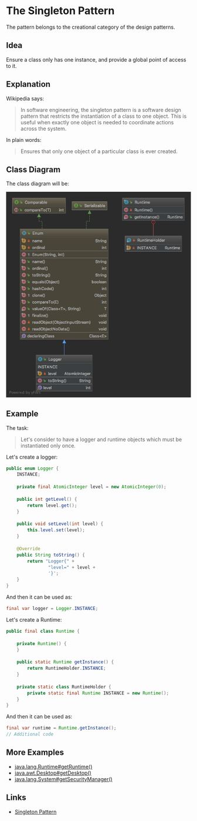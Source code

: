 # The Singleton Pattern

The pattern belongs to the creational category of the design patterns.

## Idea

Ensure a class only has one instance, and provide a global point of access to it.

## Explanation

Wikipedia says:

> In software engineering, the singleton pattern is a software design pattern that restricts the instantiation of a 
class to one object. This is useful when exactly one object is needed to coordinate actions across the system.

In plain words:

> Ensures that only one object of a particular class is ever created.

## Class Diagram

The class diagram will be:

![alt text](../etc/singleton.png "Singleton class diagram")

## Example

The task:

> Let's consider to have a logger and runtime objects which must be instantiated only once.

Let's create a logger:

```java
public enum Logger {
    INSTANCE;

    private final AtomicInteger level = new AtomicInteger(0);

    public int getLevel() {
        return level.get();
    }

    public void setLevel(int level) {
        this.level.set(level);
    }

    @Override
    public String toString() {
        return "Logger{" +
                "level=" + level +
                '}';
    }
}
```

And then it can be used as:

```java
final var logger = Logger.INSTANCE;
```
Let's create a Runtime:

```java
public final class Runtime {

    private Runtime() {
    }

    public static Runtime getInstance() {
        return RuntimeHolder.INSTANCE;
    }

    private static class RuntimeHolder {
        private static final Runtime INSTANCE = new Runtime();
    }
}
```

And then it can be used as:

```java
final var runtime = Runtime.getInstance();
// Additional code
```

## More Examples

* [java.lang.Runtime#getRuntime()](http://docs.oracle.com/javase/8/docs/api/java/lang/Runtime.html#getRuntime%28%29)
* [java.awt.Desktop#getDesktop()](http://docs.oracle.com/javase/8/docs/api/java/awt/Desktop.html#getDesktop--)
* [java.lang.System#getSecurityManager()](http://docs.oracle.com/javase/8/docs/api/java/lang/System.html#getSecurityManager--)

## Links

* [Singleton Pattern](https://en.wikipedia.org/wiki/Singleton_pattern)